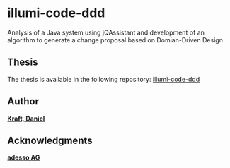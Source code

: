 # illumi-code-ddd
Analysis of a Java system using jQAssistant and development of an algorithm to generate a change proposal based on Domian-Driven Design

## Thesis
The thesis is available in the following repository: [illumi-code-ddd](https://github.com/DanielKraft/illumi-code-ddd)

## Author
[**Kraft, Daniel**](https://github.com/DanielKraft)

## Acknowledgments
[**adesso AG**](https://www.adesso.de/de/)

